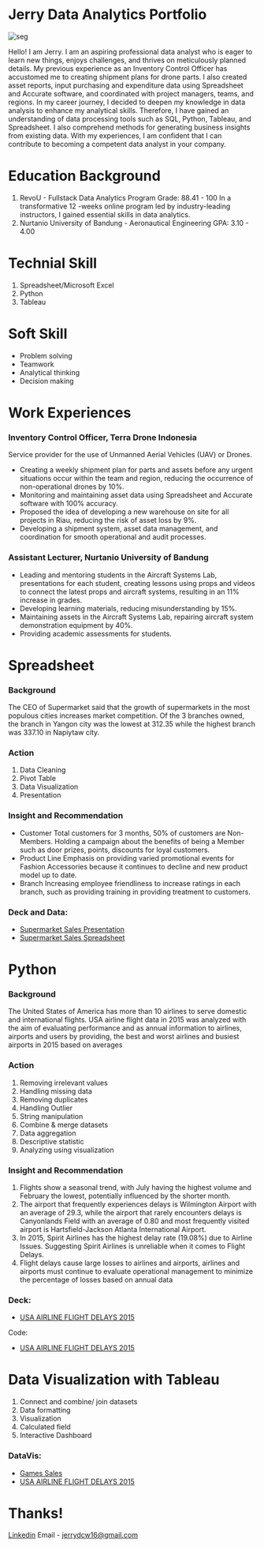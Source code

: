 # Jerry Data Analytics Portfolio
![seg](https://github.com/Jerrydcw/Jerry-Data-Analytics-Portfolio/assets/149252771/809a440d-abb3-4248-84b3-22fbc91f178e)


Hello! I am Jerry. I am an aspiring professional data analyst who is eager to learn new things, enjoys challenges, and thrives on meticulously planned details. My previous experience as an Inventory Control Officer has accustomed me to creating shipment plans for drone parts. I also created asset reports, input purchasing and expenditure data using Spreadsheet and Accurate software, and coordinated with project managers, teams, and regions. In my career journey, I decided to deepen my knowledge in data analysis to enhance my analytical skills. 
Therefore, I have gained an understanding of data processing tools such as SQL, Python, Tableau, and Spreadsheet. I also comprehend methods for generating business insights from existing data. With my experiences, I am confident that I can contribute to becoming a competent data analyst in your company.

# Education Background
1. RevoU - Fullstack Data Analytics Program
Grade: 88.41 - 100
In a transformative 12 -weeks online program led by industry-leading instructors, I gained essential skills in data analytics.
2. Nurtanio University of Bandung	- Aeronautical Engineering
GPA: 3.10 - 4.00

# Technial Skill
1. Spreadsheet/Microsoft Excel
2. Python
3. Tableau

# Soft Skill
- Problem solving
- Teamwork
- Analytical thinking
- Decision making

# Work Experiences
### Inventory Control Officer, Terra Drone Indonesia
Service provider for the use of Unmanned Aerial Vehicles (UAV) or Drones.
- Creating a weekly shipment plan for parts and assets before any urgent situations occur within the team and region, reducing the occurrence of non-operational drones by 10%.
- Monitoring and maintaining asset data using Spreadsheet and Accurate software with 100% accuracy.
- Proposed the idea of developing a new warehouse on site for all projects in Riau, reducing the risk of asset loss by 9%.
- Developing a shipment system, asset data management, and coordination for smooth operational and audit processes.

### Assistant Lecturer, Nurtanio University of Bandung
- Leading and mentoring students in the Aircraft Systems Lab, presentations for each student, creating lessons using props and videos to connect the latest props and aircraft systems, resulting in an 11% increase in grades.
- Developing learning materials, reducing misunderstanding by 15%.
- Maintaining assets in the Aircraft Systems Lab, repairing aircraft system demonstration equipment by 40%.
- Providing academic assessments for students.


# Spreadsheet
### Background
The CEO of Supermarket said that the growth of supermarkets in the most populous cities increases market competition.
Of the 3 branches owned, the branch in Yangon city was the lowest at 312.35 while the highest branch was 337.10 in Napiytaw city.

### Action
1. Data Cleaning
2. Pivot Table
3. Data Visualization
4. Presentation

### Insight and Recommendation
- Customer
Total customers for 3 months, 50% of customers are Non-Members. Holding a campaign about the benefits of being a Member such as door prizes, points, discounts for loyal customers.
- Product Line
Emphasis on providing varied promotional events for Fashion Accessories because it continues to decline and new product model up to date.
- Branch
Increasing employee friendliness to increase ratings in each branch, such as providing training in providing treatment to customers.

### Deck and Data:
- [Supermarket Sales Presentation](https://drive.google.com/file/d/1SLcPDXSwTihHZ0ixXff1Q5p3Pv0Yp9wb/view?usp=sharing)
- [Supermarket Sales Spreadsheet](https://drive.google.com/file/d/1j_vGZQY1_pg9cQ6gls9rv3vERDvwF0bM/view?usp=sharing)

# Python
### Background
The United States of America has more than 10 airlines to serve domestic and international flights.
USA airline flight data in 2015 was analyzed with the aim of evaluating performance and as annual information to airlines, airports and users by providing, the best and worst airlines and busiest airports in 2015 based on averages

### Action
1. Removing irrelevant values
2. Handling missing data
3. Removing duplicates
4. Handling Outlier
5. String manipulation
6. Combine & merge datasets
7. Data aggregation
8. Descriptive statistic
9. Analyzing using visualization

### Insight and Recommendation
1. Flights show a seasonal trend, with July having the highest volume and February the lowest, potentially influenced by the shorter month.
2. The airport that frequently experiences delays is Wilmington Airport with an average of 29.3, while the airport that rarely encounters delays is Canyonlands Field with an average of 0.80 and most frequently visited airport is Hartsfield-Jackson Atlanta International Airport.
3. In 2015, Spirit Airlines has the highest delay rate (19.08%) due to Airline Issues. Suggesting Spirit Airlines is unreliable when it comes to Flight Delays.
4. Flight delays cause large losses to airlines and airports, airlines and airports must continue to evaluate operational management to minimize the percentage of losses based on annual data

### Deck:
- [USA AIRLINE FLIGHT DELAYS 2015](https://drive.google.com/file/d/1l9ufL45tWnHWBGwuZtMtPvbr7eVNwtSt/view?usp=sharing)

Code:
- [USA AIRLINE FLIGHT DELAYS 2015](https://colab.research.google.com/drive/1WskiZP9QnkJJ9bTi_zse1jgC23jRkone?usp=sharing)


# Data Visualization with Tableau
1. Connect and combine/ join datasets
2. Data formatting
3. Visualization
4. Calculated field
5. Interactive Dashboard

### DataVis:
- [Games Sales](https://public.tableau.com/app/profile/jerry.dwi.candra.wibowo/viz/Book1_17020257579410/Dashboard1)
- [USA AIRLINE FLIGHT DELAYS 2015](https://public.tableau.com/app/profile/jerry.dwi.candra.wibowo/viz/Book2_17038203341670/Dashboard1)


# Thanks!
[Linkedin](http://www.linkedin.com/in/jerry-dwi-candra-wibowo)
Email - jerrydcw16@gmail.com
